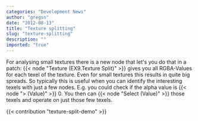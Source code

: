 ```yaml
---
categories: "Development News"
author: "gregsn"
date: "2012-08-13"
title: "Texture splitting"
slug: "texture-splitting"
description: ""
imported: "true"
---
```



For analysing small textures there is a new node that let's you do that in a patch:
{{< node "Texture (EX9.Texture Split)" >}} gives you all RGBA-Values for each texel of the texture. 
Even for small textures this results in quite big spreads. So typically this is useful when you can identify the interesting texels with just a few nodes. E.g. you could check if the alpha value is {{< node "> (Value)" >}} 0. You then can {{< node "Select (Value)" >}} those texels and operate on just those few texels.

{{< contribution "texture-split-demo" >}}
